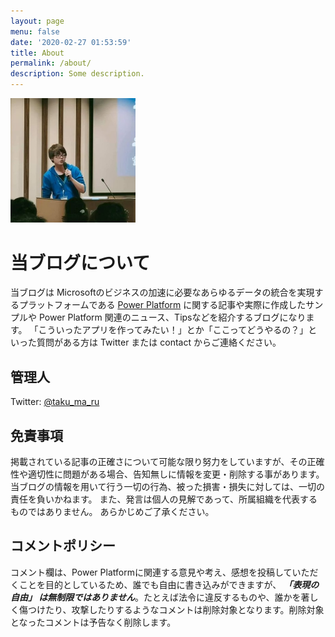 ```yaml
---
layout: page
menu: false
date: '2020-02-27 01:53:59'
title: About
permalink: /about/
description: Some description.
---
```


<img class="img-rounded" src="/assets/my.jpg" alt="taku_ma_ru" width="200">


# 当ブログについて

当ブログは Microsoftのビジネスの加速に必要なあらゆるデータの統合を実現するプラットフォームである [Power Platform](https://powerplatform.microsoft.com/ja-jp/) に関する記事や実際に作成したサンプルや Power Platform 関連のニュース、Tipsなどを紹介するブログになります。
「こういったアプリを作ってみたい！」とか「ここってどうやるの？」といった質問がある方は Twitter または contact からご連絡ください。

## 管理人

​Twitter: [@taku_ma_ru](https://twitter.com/taku_ma_ru)

## 免責事項

掲載されている記事の正確さについて可能な限り努力をしていますが、その正確性や適切性に問題がある場合、告知無しに情報を変更・削除する事があります。
当ブログの情報を用いて行う一切の行為、被った損害・損失に対しては、一切の責任を負いかねます。
また、発言は個人の見解であって、所属組織を代表するものではありません。
あらかじめご了承ください。

## コメントポリシー

コメント欄は、Power Platformに関連する意見や考え、感想を投稿していただくことを目的としているため、誰でも自由に書き込みができますが、 ***「表現の自由」 は無制限ではありません***。たとえば法令に違反するものや、誰かを著しく傷つけたり、攻撃したりするようなコメントは削除対象となります。削除対象となったコメントは予告なく削除します。